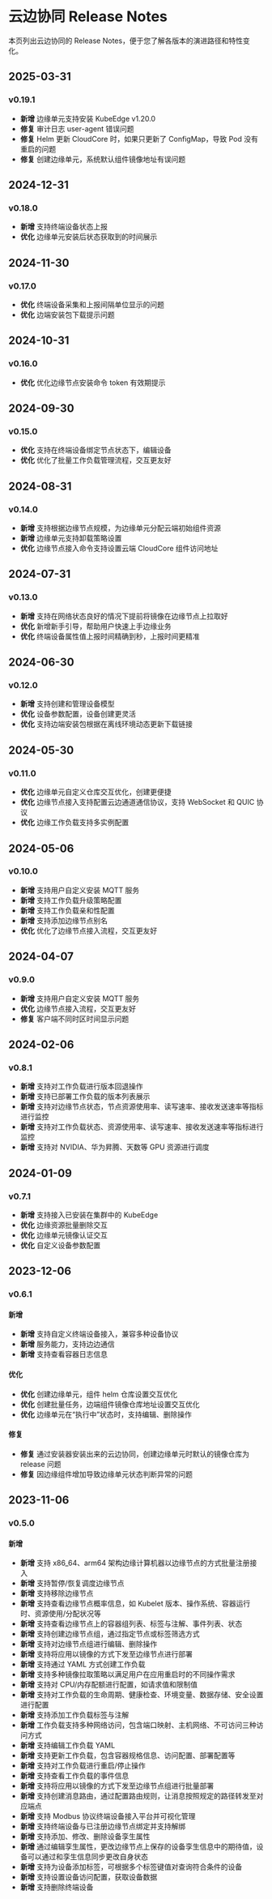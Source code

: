 # 云边协同 Release Notes

本页列出云边协同的 Release Notes，便于您了解各版本的演进路径和特性变化。

## 2025-03-31

### v0.19.1

- **新增** 边缘单元支持安装 KubeEdge v1.20.0
- **修复** 审计日志 user-agent 错误问题
- **修复** Helm 更新 CloudCore 时，如果只更新了 ConfigMap，导致 Pod 没有重启的问题
- **修复** 创建边缘单元，系统默认组件镜像地址有误问题

## 2024-12-31

### v0.18.0

- **新增** 支持终端设备状态上报
- **优化** 边缘单元安装后状态获取到的时间展示

## 2024-11-30

### v0.17.0

- **优化** 终端设备采集和上报间隔单位显示的问题
- **优化** 边端安装包下载提示问题

## 2024-10-31

### v0.16.0

- **优化** 优化边缘节点安装命令 token 有效期提示

## 2024-09-30

### v0.15.0

- **优化** 支持在终端设备绑定节点状态下，编辑设备
- **优化** 优化了批量工作负载管理流程，交互更友好

## 2024-08-31

### v0.14.0

- **新增** 支持根据边缘节点规模，为边缘单元分配云端初始组件资源
- **新增** 边缘单元支持卸载策略设置
- **优化** 边缘节点接入命令支持设置云端 CloudCore 组件访问地址

## 2024-07-31

### v0.13.0

- **新增** 支持在网络状态良好的情况下提前将镜像在边缘节点上拉取好
- **优化** 新增新手引导，帮助用户快速上手边缘业务
- **优化** 终端设备属性值上报时间精确到秒，上报时间更精准

## 2024-06-30

### v0.12.0

- **新增** 支持创建和管理设备模型
- **优化** 设备参数配置，设备创建更灵活
- **优化** 支持边端安装包根据在离线环境动态更新下载链接

## 2024-05-30

### v0.11.0

- **优化** 边缘单元自定义仓库交互优化，创建更便捷
- **优化** 边缘节点接入支持配置云边通道通信协议，支持 WebSocket 和 QUIC 协议
- **优化** 边缘工作负载支持多实例配置

## 2024-05-06

### v0.10.0

- **新增** 支持用户自定义安装 MQTT 服务
- **新增** 支持工作负载升级策略配置
- **新增** 支持工作负载亲和性配置
- **新增** 支持添加边缘节点别名
- **优化** 优化了边缘节点接入流程，交互更友好

## 2024-04-07

### v0.9.0

- **新增** 支持用户自定义安装 MQTT 服务
- **优化** 边缘节点接入流程，交互更友好
- **修复** 客户端不同时区时间显示问题

## 2024-02-06

### v0.8.1

- **新增** 支持对工作负载进行版本回退操作
- **新增** 支持已部署工作负载的版本列表展示
- **新增** 支持对边缘节点状态，节点资源使用率、读写速率、接收发送速率等指标进行监控
- **新增** 支持对工作负载状态、资源使用率、读写速率、接收发送速率等指标进行监控
- **新增** 支持对 NVIDIA、华为昇腾、天数等 GPU 资源进行调度

## 2024-01-09

### v0.7.1

- **新增** 支持接入已安装在集群中的 KubeEdge
- **优化** 边缘资源批量删除交互
- **优化** 边缘单元镜像认证交互
- **优化** 自定义设备参数配置

## 2023-12-06

### v0.6.1

#### 新增

- **新增** 支持自定义终端设备接入，兼容多种设备协议
- **新增** 服务能力，支持边边通信
- **新增** 支持查看容器日志信息

#### 优化

- **优化** 创建边缘单元，组件 helm 仓库设置交互优化
- **优化** 创建批量任务，边端组件镜像仓库地址设置交互优化
- **优化** 边缘单元在“执行中”状态时，支持编辑、删除操作

#### 修复

- **修复** 通过安装器安装出来的云边协同，创建边缘单元时默认的镜像仓库为 release 问题
- **修复** 因边缘组件增加导致边缘单元状态判断异常的问题

## 2023-11-06

### v0.5.0

#### 新增

- **新增** 支持 x86_64、arm64 架构边缘计算机器以边缘节点的方式批量注册接入
- **新增** 支持暂停/恢复调度边缘节点
- **新增** 支持移除边缘节点
- **新增** 支持查看边缘节点概率信息，如 Kubelet 版本、操作系统、容器运行时、资源使用/分配状况等
- **新增** 支持查看边缘节点上的容器组列表、标签与注解、事件列表、状态
- **新增** 支持创建边缘节点组，通过指定节点或标签筛选方式
- **新增** 支持对边缘节点组进行编辑、删除操作
- **新增** 支持将应用以镜像的方式下发至边缘节点进行部署
- **新增** 支持通过 YAML 方式创建工作负载
- **新增** 支持多种镜像拉取策略以满足用户在应用重启时的不同操作需求
- **新增** 支持对 CPU/内存配额进行配置，如请求值和限制值
- **新增** 支持对工作负载的生命周期、健康检查、环境变量、数据存储、安全设置进行配置
- **新增** 支持添加工作负载标签与注解
- **新增** 工作负载支持多种网络访问，包含端口映射、主机网络、不可访问三种访问方式
- **新增** 支持编辑工作负载 YAML
- **新增** 支持更新工作负载，包含容器规格信息、访问配置、部署配置等
- **新增** 支持对工作负载进行重启/停止操作
- **新增** 支持查看工作负载的事件信息
- **新增** 支持将应用以镜像的方式下发至边缘节点组进行批量部署
- **新增** 支持创建消息路由，通过配置路由规则，让消息按照规定的路径转发至对应端点
- **新增** 支持 Modbus 协议终端设备接入平台并可视化管理
- **新增** 支持终端设备与已注册边缘节点绑定并支持解绑
- **新增** 支持添加、修改、删除设备孪生属性
- **新增** 通过编辑孪生属性，更改边缘节点上保存的设备孪生信息中的期待值，设备可以通过和孪生信息同步更改自身状态
- **新增** 支持为设备添加标签，可根据多个标签键值对查询符合条件的设备
- **新增** 支持设置设备访问配置，获取设备数据
- **新增** 支持删除终端设备
